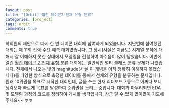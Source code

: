 ```yaml
---
layout: post
title: "[Orbit] 월간 데이콘2 천체 유형 분류"
categories: [project]
tags: orbit
comments: true
---
```


학회원의 제안으로 다시 한 번 데이콘 대회에 참여하게 되었습니다. 지난번에 참여했던 대회는 제 11회 전력 수요 예측 대회였습니다. 그 당시(사실은 지금도) 시계열 분석에 대해서 잘 이해하지 못한 상태에서 모델링을 진행하여 아쉬움이 많이 남았습니다. 이번에 열린 [월간 데이콘 2 천체 유형 분류](https://dacon.io/competitions/official/235573/overview/) 대회에는 일반적인 멀티 클래스 분류 문제가 나왔습니다. 천체에서 나오는 빛의 magnitude(사실 이 개념을 아직 정확히 이해하지 못했습니다)를 다양한 방식으로 측정한 데이터를 통해서 천체의 유형을 분류하는 문제입니다. 원래 10위권을 목표로 시작한 대회인데, 글을 쓰는 현재 리더보드 7등으로 어쩌다 보니 생각보다 빠르게 목표를 달성하여 순위권을 노리는 중입니다. 대회가 마무리되면 EDA 및 모델링 과정의 코드를 정리하여 게시할 생각입니다. 상금 탈 수 있게 많이많이 기도해주세요~~ ㅎㅎ
